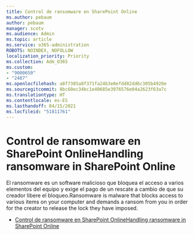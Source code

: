 ```yaml
---
title: Control de ransomware en SharePoint Online
ms.author: pebaum
author: pebaum
manager: scotv
ms.audience: Admin
ms.topic: article
ms.service: o365-administration
ROBOTS: NOINDEX, NOFOLLOW
localization_priority: Priority
ms.collection: Adm_O365
ms.custom:
- "9000650"
- "2487"
ms.openlocfilehash: a8f7385a8f371fa24b3e0efdd02dd6c305b4920e
ms.sourcegitcommit: 8bc60ec34bc1e40685e3976576e04a2623f63a7c
ms.translationtype: HT
ms.contentlocale: es-ES
ms.lasthandoff: 04/15/2021
ms.locfileid: "51811761"
---
```

# <a name="handling-ransomware-in-sharepoint-online"></a><span data-ttu-id="31e7a-102">Control de ransomware en SharePoint Online</span><span class="sxs-lookup"><span data-stu-id="31e7a-102">Handling ransomware in SharePoint Online</span></span>

<span data-ttu-id="31e7a-103">El ransomware es un software malicioso que bloquea el acceso a varios elementos del equipo y exige el pago de un rescate a cambio de que su creador libere el bloqueo.</span><span class="sxs-lookup"><span data-stu-id="31e7a-103">Ransomware is malware that blocks access to various items on your computer and demands a ransom from you in order for the creator to release the lock they have imposed.</span></span>
- [<span data-ttu-id="31e7a-104">Control de ransomware en SharePoint Online</span><span class="sxs-lookup"><span data-stu-id="31e7a-104">Handling ransomware in SharePoint Online</span></span>](https://docs.microsoft.com/sharepoint/troubleshoot/security/handling-ransomware-in-sharepoint-online)
